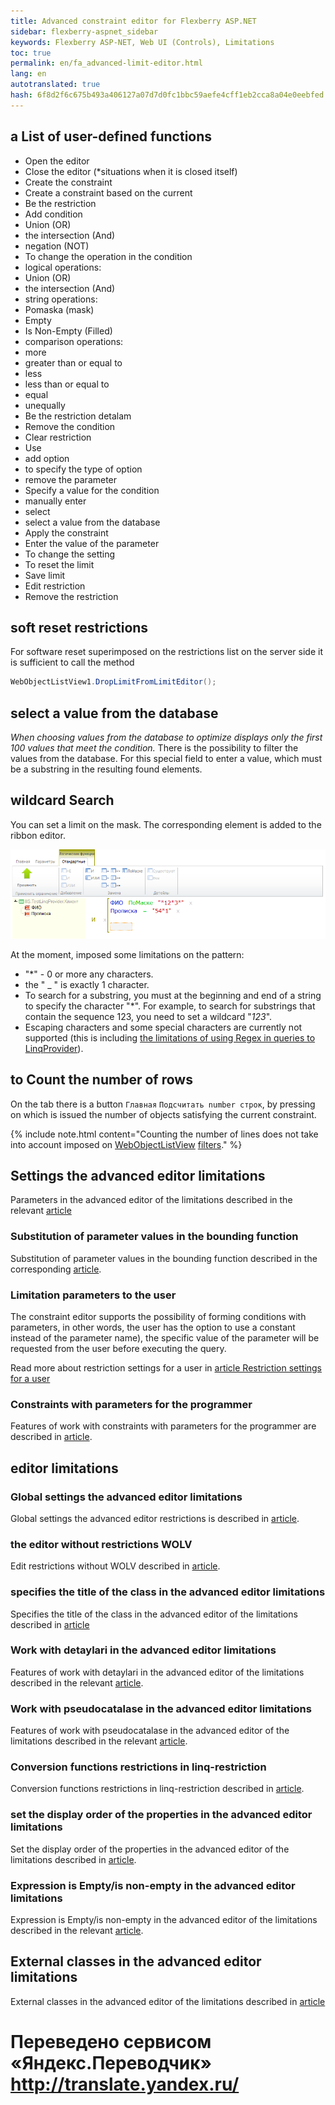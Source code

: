```yaml
--- 
title: Advanced constraint editor for Flexberry ASP.NET 
sidebar: flexberry-aspnet_sidebar 
keywords: Flexberry ASP-NET, Web UI (Controls), Limitations 
toc: true 
permalink: en/fa_advanced-limit-editor.html 
lang: en 
autotranslated: true 
hash: 6f8d2f6c675b493a406127a07d7d0fc1bbc59aefe4cff1eb2cca8a04e0eebfed 
--- 
```


## a List of user-defined functions 

* Open the editor 
* Close the editor (*situations when it is closed itself) 
* Create the constraint 
* Create a constraint based on the current 
* Be the restriction 
* Add condition 
* Union (OR) 
* the intersection (And) 
* negation (NOT) 
* To change the operation in the condition 
* logical operations: 
* Union (OR) 
* the intersection (And) 
* string operations: 
* Pomaska (mask) 
* Empty 
* Is Non-Empty (Filled) 
* comparison operations: 
* more 
* greater than or equal to 
* less 
* less than or equal to 
* equal 
* unequally 
* Be the restriction detalam 
* Remove the condition 
* Clear restriction 
* Use 
* add option 
* to specify the type of option 
* remove the parameter 
* Specify a value for the condition 
* manually enter 
* select 
* select a value from the database 
* Apply the constraint 
* Enter the value of the parameter 
* To change the setting 
* To reset the limit 
* Save limit 
* Edit restriction 
* Remove the restriction 

## soft reset restrictions 

For software reset superimposed on the restrictions list on the server side it is sufficient to call the method 

```csharp
WebObjectListView1.DropLimitFromLimitEditor();
``` 

## select a value from the database 

*When choosing values from the database to optimize displays only the first 100 values that meet the condition.* 
There is the possibility to filter the values from the database. For this special field to enter a value, which must be a substring in the resulting found elements. 

## wildcard Search 

You can set a limit on the mask. The corresponding element is added to the ribbon editor. 

![](/images/pages/products/flexberry-aspnet/controls/limit-editor/limit-editor.png) 

At the moment, imposed some limitations on the pattern: 
* "*" - 0 or more any characters. 
* the " _ " is exactly 1 character. 
* To search for a substring, you must at the beginning and end of a string to specify the character "*". For example, to search for substrings that contain the sequence 123, you need to set a wildcard "*123*". 
* Escaping characters and some special characters are currently not supported (this is including [the limitations of using Regex in queries to LinqProvider](fo_linq-provider.html)).

## to Count the number of rows 

On the tab there is a button `Главная` `Подсчитать number строк`, by pressing on which is issued the number of objects satisfying the current constraint. 

{% include note.html content="Counting the number of lines does not take into account imposed on [WebObjectListView](fa_web-object-list-view.html) [filters](fa_wolv-filters.html)." %} 

## Settings the advanced editor limitations 

Parameters in the advanced editor of the limitations described in the relevant [article](fa_advanced-limit-editor-parameters.html) 

### Substitution of parameter values in the bounding function 

Substitution of parameter values in the bounding function described in the corresponding [article](fa_limit-function-parameters.html). 

### Limitation parameters to the user 

The constraint editor supports the possibility of forming conditions with parameters, in other words, the user has the option to use a constant instead of the parameter name), the specific value of the parameter will be requested from the user before executing the query. 

Read more about restriction settings for a user in [article Restriction settings for a user](fa_limit-parameters-user.html) 

### Constraints with parameters for the programmer 

Features of work with constraints with parameters for the programmer are described in [article](fa_limit-parameters-developer.html). 

## editor limitations 

### Global settings the advanced editor limitations 

Global settings the advanced editor restrictions is described in [article](fa_global-limit-editor-settings.html). 

### the editor without restrictions WOLV 

Edit restrictions without WOLV described in [article](fa_limit-editor-without-wolv.html). 

### specifies the title of the class in the advanced editor limitations 

Specifies the title of the class in the advanced editor of the limitations described in [article](fa_web-limit-editor-class-caption.html) 

### Work with detaylari in the advanced editor limitations 

Features of work with detaylari in the advanced editor of the limitations described in the relevant [article](fa_details-limit-editor.html). 

### Work with pseudocatalase in the advanced editor limitations 

Features of work with pseudocatalase in the advanced editor of the limitations described in the relevant [article](fa_pseudo-detail-extended-view.html). 

### Conversion functions restrictions in linq-restriction 

Conversion functions restrictions in linq-restriction described in [article](fo_lcs-to-linq.html). 

### set the display order of the properties in the advanced editor limitations 

Set the display order of the properties in the advanced editor of the limitations described in [article](fa_prop-order-limit-editor.html). 

### Expression is Empty/is non-empty in the advanced editor limitations 

Expression is Empty/is non-empty in the advanced editor of the limitations described in the relevant [article](fa_web-limit-editor-null.html).

## External classes in the advanced editor limitations 

External classes in the advanced editor of the limitations described in [article](fa_web-limit-editor-external-class.html) 



 # Переведено сервисом «Яндекс.Переводчик» http://translate.yandex.ru/